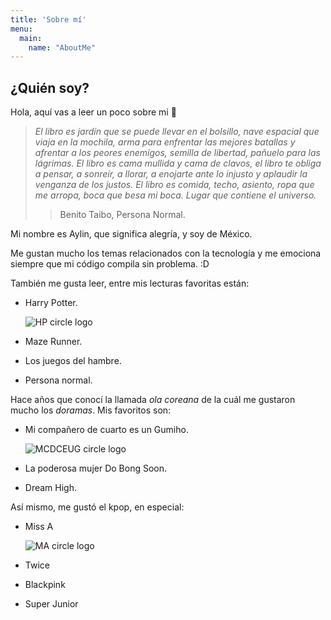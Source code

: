 ```yaml
---
title: 'Sobre mí'
menu:
  main:
    name: "AboutMe"
---
```


## ¿Quién soy?

Hola, aquí vas a leer un poco sobre mi 🤩

> *El libro es jardín que se puede llevar en el bolsillo, nave espacial que viaja en la mochila, arma para enfrentar las mejores batallas y afrentar a los peores enemigos, semilla de libertad, pañuelo para las lágrimas. El libro es cama mullida y cama de clavos, el libro te obliga a pensar, a sonreír, a llorar, a enojarte ante lo injusto y aplaudir la venganza de los justos. El libro es comida, techo, asiento, ropa que me arropa, boca que besa mi boca. Lugar que contiene el universo.*
> > Benito Taibo, Persona Normal.

Mi nombre es Aylin, que significa alegría, y soy de México. 

Me gustan mucho los temas relacionados con la tecnología y me emociona siempre que mi código compila sin problema. :D

También me gusta leer, entre mis lecturas favoritas están:

- Harry Potter.

  ![HP circle logo](https://kbimages1-a.akamaihd.net/e2537ec3-2401-47d6-a771-6bffb0f44e4e/180/1000/False/harry-potter-and-the-prisoner-of-azkaban-5.jpg)

- Maze Runner.
- Los juegos del hambre.
- Persona normal.

Hace años que conocí la llamada *ola coreana* de la cuál me gustaron mucho los *doramas*. Mis favoritos son:

- Mi compañero de cuarto es un Gumiho.

  ![MCDCEUG circle logo](https://static.wikia.nocookie.net/drama/images/3/30/My_Roommate_is_a_Gumiho-tvN-2021-07.jpg/revision/latest?cb=20210507110554&path-prefix=es)

- La poderosa mujer Do Bong Soon.
- Dream High.

Así mismo, me gustó el kpop, en especial:

- Miss A

  ![MA circle logo](https://static.wikia.nocookie.net/allkpopidols/images/2/2e/Dalkomhi-1442862585.jpg/revision/latest?cb=20150921190945&path-prefix=es)

- Twice
- Blackpink
- Super Junior

